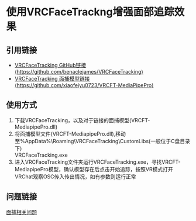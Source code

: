 # 使用VRCFaceTrackng增强面部追踪效果
## 引用链接
- [VRCFaceTracking GitHub链接(https://github.com/benaclejames/VRCFaceTracking)](https://github.com/benaclejames/VRCFaceTracking)
- [VRCFaceTracking 面捕模型链接(https://github.com/xiaofeiyu0723/VRCFT-MediaPipePro)](https://github.com/xiaofeiyu0723/VRCFT-MediaPipePro)

## 使用方式
1. 下载VRCFaceTracking，以及对于链接的面捕模型(VRCFT-MediapipePro.dll)
2. 将面捕模型文件(VRCFT-MediapipePro.dll),移动至%AppData%\Roaming\VRCFaceTracking\CustomLibs(一般位于C盘目录下)<br>VRCFaceTracking.exe
3. 进入VRCFaceTracking文件夹运行VRCFaceTracking.exe，寻找VRCFT-MediapipePro模型，确认模型存在后点击开始追踪，按照VR模式打开VRChat观察OSC传入传出情况，如有参数则运行正常

## 问题链接
 [面捕相关问题](/zh-cn/problems.md#面捕常见问题) 
